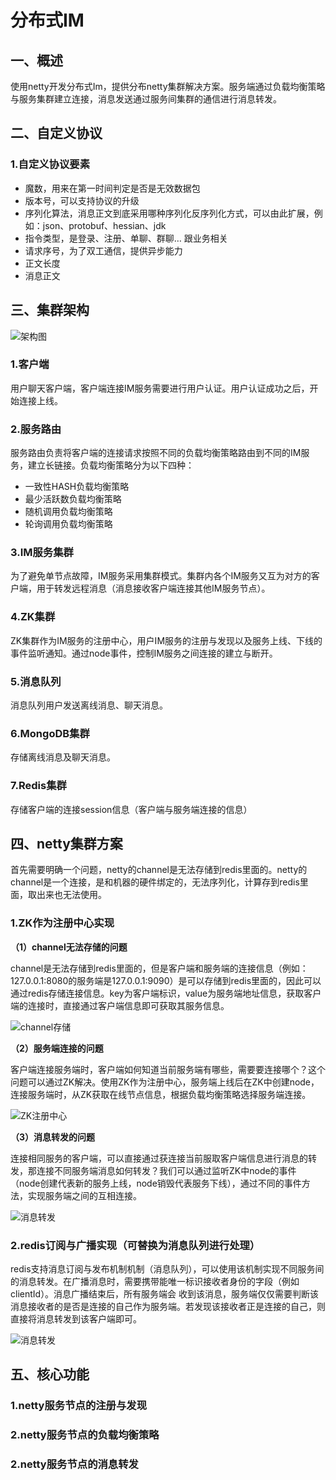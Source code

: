 # 分布式IM
## 一、概述
使用netty开发分布式Im，提供分布netty集群解决方案。服务端通过负载均衡策略与服务集群建立连接，消息发送通过服务间集群的通信进行消息转发。
## 二、自定义协议
### 1.自定义协议要素
- 魔数，用来在第一时间判定是否是无效数据包
- 版本号，可以支持协议的升级
- 序列化算法，消息正文到底采用哪种序列化反序列化方式，可以由此扩展，例如：json、protobuf、hessian、jdk
- 指令类型，是登录、注册、单聊、群聊… 跟业务相关
- 请求序号，为了双工通信，提供异步能力
- 正文长度
- 消息正文
## 三、集群架构
![架构图](https://img-blog.csdnimg.cn/27c34099715546f2945239a4688708d5.png)
### 1.客户端
用户聊天客户端，客户端连接IM服务需要进行用户认证。用户认证成功之后，开始连接上线。
### 2.服务路由
服务路由负责将客户端的连接请求按照不同的负载均衡策略路由到不同的IM服务，建立长链接。负载均衡策略分为以下四种：
- 一致性HASH负载均衡策略
- 最少活跃数负载均衡策略
- 随机调用负载均衡策略
- 轮询调用负载均衡策略
### 3.IM服务集群
为了避免单节点故障，IM服务采用集群模式。集群内各个IM服务又互为对方的客户端，用于转发远程消息（消息接收客户端连接其他IM服务节点）。
### 4.ZK集群
ZK集群作为IM服务的注册中心，用户IM服务的注册与发现以及服务上线、下线的事件监听通知。通过node事件，控制IM服务之间连接的建立与断开。
### 5.消息队列
消息队列用户发送离线消息、聊天消息。
### 6.MongoDB集群
存储离线消息及聊天消息。
### 7.Redis集群
存储客户端的连接session信息（客户端与服务端连接的信息）
## 四、netty集群方案
首先需要明确一个问题，netty的channel是无法存储到redis里面的。netty的channel是一个连接，是和机器的硬件绑定的，无法序列化，计算存到redis里面，取出来也无法使用。
### 1.ZK作为注册中心实现
**（1）channel无法存储的问题**

channel是无法存储到redis里面的，但是客户端和服务端的连接信息（例如：127.0.0.1:8080的服务端是127.0.0.1:9090）是可以存储到redis里面的，因此可以通过redis存储连接信息。key为客户端标识，value为服务端地址信息，获取客户端的连接时，直接通过客户端信息即可获取其服务信息。

![channel存储](https://img-blog.csdnimg.cn/74d482dbd4cc49db8520e50630bb8dd6.png)

**（2）服务端连接的问题**

客户端连接服务端时，客户端如何知道当前服务端有哪些，需要要连接哪个？这个问题可以通过ZK解决。使用ZK作为注册中心，服务端上线后在ZK中创建node，连接服务端时，从ZK获取在线节点信息，根据负载均衡策略选择服务端连接。

![ZK注册中心](https://img-blog.csdnimg.cn/b2534128090a462bb9217e104de27996.png)

**（3）消息转发的问题**

连接相同服务的客户端，可以直接通过获连接当前服取客户端信息进行消息的转发，那连接不同服务端消息如何转发？我们可以通过监听ZK中node的事件（node创建代表新的服务上线，node销毁代表服务下线），通过不同的事件方法，实现服务端之间的互相连接。

![消息转发](https://img-blog.csdnimg.cn/22951f45d82a41a39fb00065239fd5d6.png)

### 2.redis订阅与广播实现（可替换为消息队列进行处理）
redis支持消息订阅与发布机制机制（消息队列），可以使用该机制实现不同服务间的消息转发。在广播消息时，需要携带能唯一标识接收者身份的字段（例如clientId）。消息广播结束后，所有服务端会
收到该消息，服务端仅仅需要判断该消息接收者的是否是连接的自己作为服务端。若发现该接收者正是连接的自己，则直接将消息转发到该客户端即可。

![消息转发](https://img-blog.csdnimg.cn/c822e0feb72f4a37b89735ccab2826ff.png)
## 五、核心功能
### 1.netty服务节点的注册与发现
### 2.netty服务节点的负载均衡策略
### 2.netty服务节点的消息转发
